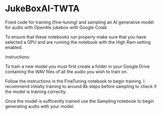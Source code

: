 # JukeBoxAI-TWTA
Fixed code for training (fine-tuning) and sampling an AI generative model for audio with OpenAIs jukebox with Google Colab

To ensure that these notebooks run properly make sure that you have selected a GPU and are running the notebook with the High Ram setting enabled.

instructions:

To train a new model you must first create a folder in your Google Drive containing the WAV files of all the audio you wish to train on.

Follow the instructions in the FineTuning notebook to begin training. I recommend initially training to around 8k steps before sampling to check if the model is training correctly.

Once the model is sufficently trained use the Sampling notebook to begin generating audio with your model.
